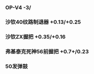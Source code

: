 ### OP-V4 -3/
### 沙钦40纹路制退器 +0.13/+0.25
### 沙钦ZX握把 +0.35/+0.16
### 弗基泰克死神56前握把 +0.7+/0.23
### 50发弹鼓
